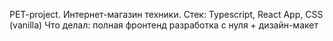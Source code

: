 PET-project.
Интернет-магазин техники.
Стек: Typescript, React App, CSS (vanilla)
Что делал: полная фронтенд разработка с нуля + дизайн-макет
